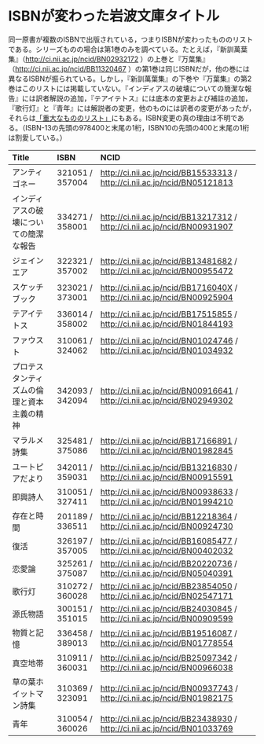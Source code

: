 # ISBNが変わった岩波文庫タイトル
同一原書が複数のISBNで出版されている，つまりISBNが変わったもののリストである。シリーズものの場合は第1巻のみを調べている。たとえば，『新訓萬葉集』（http://ci.nii.ac.jp/ncid/BN02932172 ）の上巻と『万葉集』（http://ci.nii.ac.jp/ncid/BB11320467 ）の第1巻は同じISBNだが，他の巻には異なるISBNが振られている。しかし，『新訓萬葉集』の下巻や『万葉集』の第2巻はこのリストには掲載していない。『インディアスの破壊についての簡潔な報告』には訳者解説の追加，『テアイテトス』には底本の変更および補註の追加，『歌行灯』と『青年』には解説者の変更，他のものには訳者の変更があったが，それらは[「重大なもののリスト」](https://github.com/taroyabuki/iwanamibunko/blob/master/isbnWithNicds2.md)にもある。ISBN変更の真の理由は不明である。（ISBN-13の先頭の978400と末尾の1桁，ISBN10の先頭の400と末尾の1桁は割愛している。）

|Title|ISBN|NCID|
|:----|:---|:---|
|アンティゴネー|321051 / 357004|http://ci.nii.ac.jp/ncid/BB15533313 / http://ci.nii.ac.jp/ncid/BN05121813|
|インディアスの破壊についての簡潔な報告|334271 / 358001|http://ci.nii.ac.jp/ncid/BB13217312 / http://ci.nii.ac.jp/ncid/BN00931907|
|ジェインエア|322321 / 357002|http://ci.nii.ac.jp/ncid/BB13481682 / http://ci.nii.ac.jp/ncid/BN00955472|
|スケッチブック|323021 / 373001|http://ci.nii.ac.jp/ncid/BB1716040X / http://ci.nii.ac.jp/ncid/BN00925904|
|テアイテトス|336014 / 358002|http://ci.nii.ac.jp/ncid/BB17515855 / http://ci.nii.ac.jp/ncid/BN01844193|
|ファウスト|310061 / 324062|http://ci.nii.ac.jp/ncid/BN01024746 / http://ci.nii.ac.jp/ncid/BN01034932|
|プロテスタンティズムの倫理と資本主義の精神|342093 / 342094|http://ci.nii.ac.jp/ncid/BN00916641 / http://ci.nii.ac.jp/ncid/BN02949302|
|マラルメ詩集|325481 / 375086|http://ci.nii.ac.jp/ncid/BB17166891 / http://ci.nii.ac.jp/ncid/BN01982845|
|ユートピアだより|342011 / 359031|http://ci.nii.ac.jp/ncid/BB13216830 / http://ci.nii.ac.jp/ncid/BN00915591|
|即興詩人|310051 / 327411|http://ci.nii.ac.jp/ncid/BN00938633 / http://ci.nii.ac.jp/ncid/BN01994210|
|存在と時間|201189 / 336511|http://ci.nii.ac.jp/ncid/BB12218364 / http://ci.nii.ac.jp/ncid/BN00924730|
|復活|326197 / 357005|http://ci.nii.ac.jp/ncid/BB16085477 / http://ci.nii.ac.jp/ncid/BN00402032|
|恋愛論|325261 / 375087|http://ci.nii.ac.jp/ncid/BB20220736 / http://ci.nii.ac.jp/ncid/BN05040391|
|歌行灯|310272 / 360028|http://ci.nii.ac.jp/ncid/BB23854050 / http://ci.nii.ac.jp/ncid/BN02547171|
|源氏物語|300151 / 351015|http://ci.nii.ac.jp/ncid/BB24030845 / http://ci.nii.ac.jp/ncid/BN00909599|
|物質と記憶|336458 / 389013|http://ci.nii.ac.jp/ncid/BB19516087 / http://ci.nii.ac.jp/ncid/BN01778554|
|真空地帯|310911 / 360031|http://ci.nii.ac.jp/ncid/BB25097342 / http://ci.nii.ac.jp/ncid/BN00966038|
|草の葉ホイットマン詩集|310369 / 323091|http://ci.nii.ac.jp/ncid/BN00937743 / http://ci.nii.ac.jp/ncid/BN01982175|
|青年|310054 / 360026|http://ci.nii.ac.jp/ncid/BB23438930 / http://ci.nii.ac.jp/ncid/BN01033769|
